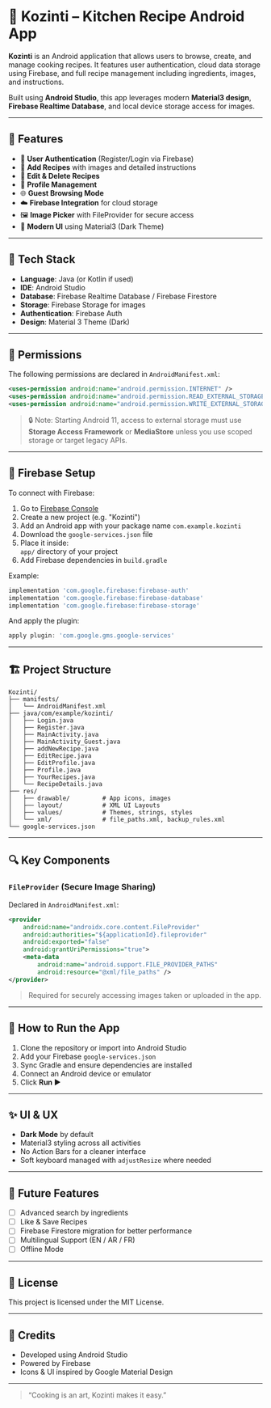 # 🍲 Kozinti – Kitchen Recipe Android App

**Kozinti** is an Android application that allows users to browse, create, and manage cooking recipes. It features user authentication, cloud data storage using Firebase, and full recipe management including ingredients, images, and instructions.

Built using **Android Studio**, this app leverages modern **Material3 design**, **Firebase Realtime Database**, and local device storage access for images.

---

## 📱 Features

- 🔐 **User Authentication** (Register/Login via Firebase)
- 📸 **Add Recipes** with images and detailed instructions
- 📝 **Edit & Delete Recipes**
- 👤 **Profile Management**
- 🌐 **Guest Browsing Mode**
- ☁️ **Firebase Integration** for cloud storage
- 🖼️ **Image Picker** with FileProvider for secure access
- 🎨 **Modern UI** using Material3 (Dark Theme)

---

## 🧱 Tech Stack

- **Language**: Java (or Kotlin if used)
- **IDE**: Android Studio
- **Database**: Firebase Realtime Database / Firebase Firestore
- **Storage**: Firebase Storage for images
- **Authentication**: Firebase Auth
- **Design**: Material 3 Theme (Dark)

---

## 🔐 Permissions

The following permissions are declared in `AndroidManifest.xml`:

```xml
<uses-permission android:name="android.permission.INTERNET" />
<uses-permission android:name="android.permission.READ_EXTERNAL_STORAGE" />
<uses-permission android:name="android.permission.WRITE_EXTERNAL_STORAGE" />
```

> 🔒 Note: Starting Android 11, access to external storage must use **Storage Access Framework** or **MediaStore** unless you use scoped storage or target legacy APIs.

---

## 🧩 Firebase Setup

To connect with Firebase:

1. Go to [Firebase Console](https://console.firebase.google.com/)
2. Create a new project (e.g. "Kozinti")
3. Add an Android app with your package name `com.example.kozinti`
4. Download the `google-services.json` file
5. Place it inside:  
   `app/` directory of your project
6. Add Firebase dependencies in `build.gradle`

Example:

```gradle
implementation 'com.google.firebase:firebase-auth'
implementation 'com.google.firebase:firebase-database'
implementation 'com.google.firebase:firebase-storage'
```

And apply the plugin:

```gradle
apply plugin: 'com.google.gms.google-services'
```

---

## 🏗️ Project Structure

```
Kozinti/
├── manifests/
│   └── AndroidManifest.xml
├── java/com/example/kozinti/
│   ├── Login.java
│   ├── Register.java
│   ├── MainActivity.java
│   ├── MainActivity_Guest.java
│   ├── addNewRecipe.java
│   ├── EditRecipe.java
│   ├── EditProfile.java
│   ├── Profile.java
│   ├── YourRecipes.java
│   └── RecipeDetails.java
├── res/
│   ├── drawable/         # App icons, images
│   ├── layout/           # XML UI Layouts
│   ├── values/           # Themes, strings, styles
│   └── xml/              # file_paths.xml, backup_rules.xml
└── google-services.json
```

---

## 🔍 Key Components

### `FileProvider` (Secure Image Sharing)
Declared in `AndroidManifest.xml`:

```xml
<provider
    android:name="androidx.core.content.FileProvider"
    android:authorities="${applicationId}.fileprovider"
    android:exported="false"
    android:grantUriPermissions="true">
    <meta-data
        android:name="android.support.FILE_PROVIDER_PATHS"
        android:resource="@xml/file_paths" />
</provider>
```

> Required for securely accessing images taken or uploaded in the app.

---

## 🧪 How to Run the App

1. Clone the repository or import into Android Studio
2. Add your Firebase `google-services.json`
3. Sync Gradle and ensure dependencies are installed
4. Connect an Android device or emulator
5. Click **Run ▶️**

---

## ✨ UI & UX

- **Dark Mode** by default
- Material3 styling across all activities
- No Action Bars for a cleaner interface
- Soft keyboard managed with `adjustResize` where needed

---

## 🚀 Future Features

- [ ] Advanced search by ingredients
- [ ] Like & Save Recipes
- [ ] Firebase Firestore migration for better performance
- [ ] Multilingual Support (EN / AR / FR)
- [ ] Offline Mode

---

## 📄 License

This project is licensed under the MIT License.

---

## 🙌 Credits

- Developed using Android Studio
- Powered by Firebase
- Icons & UI inspired by Google Material Design

---

> “Cooking is an art, Kozinti makes it easy.”
